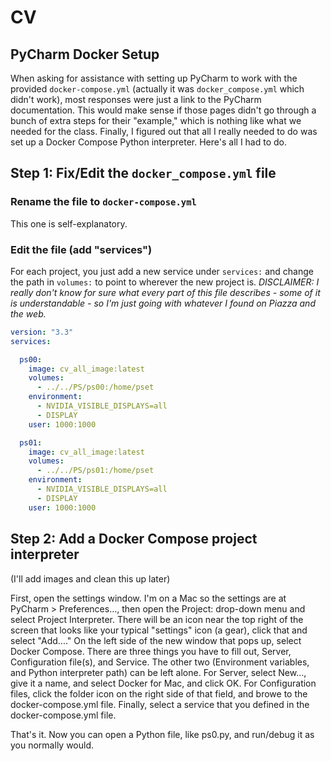 # CV

## PyCharm Docker Setup

When asking for assistance with setting up PyCharm to work with the provided `docker-compose.yml` (actually it was `docker_compose.yml` which didn't work), most responses were just a link to the PyCharm documentation. This would make sense if those pages didn't go through a bunch of extra steps for their "example," which is nothing like what we needed for the class. Finally, I figured out that all I really needed to do was set up a Docker Compose Python interpreter. Here's all I had to do.

## Step 1: Fix/Edit the `docker_compose.yml` file

### Rename the file to `docker-compose.yml`

This one is self-explanatory.

### Edit the file (add "services")

For each project, you just add a new service under `services:` and change the path in `volumes:` to point to wherever the new project is. _DISCLAIMER: I really don't know for sure what every part of this file describes - some of it is understandable - so I'm just going with whatever I found on Piazza and the web._

```yaml
version: "3.3"
services:

  ps00:
    image: cv_all_image:latest
    volumes:
      - ../../PS/ps00:/home/pset
    environment:
      - NVIDIA_VISIBLE_DISPLAYS=all
      - DISPLAY
    user: 1000:1000

  ps01:
    image: cv_all_image:latest
    volumes:
      - ../../PS/ps01:/home/pset
    environment:
      - NVIDIA_VISIBLE_DISPLAYS=all
      - DISPLAY
    user: 1000:1000
```

## Step 2: Add a Docker Compose project interpreter

(I'll add images and clean this up later)

First, open the settings window. I'm on a Mac so the settings are at PyCharm > Preferences..., then open the Project: <name> drop-down menu and select Project Interpreter. There will be an icon near the top right of the screen that looks like your typical "settings" icon (a gear), click that and select "Add...." On the left side of the new window that pops up, select Docker Compose. There are three things you have to fill out, Server, Configuration file(s), and Service. The other two (Environment variables, and Python interpreter path) can be left alone. For Server, select New..., give it a name, and select Docker for Mac, and click OK. For Configuration files, click the folder icon on the right side of that field, and browe to the docker-compose.yml file. Finally, select a service that you defined in the docker-compose.yml file.

That's it. Now you can open a Python file, like ps0.py, and run/debug it as you normally would.

